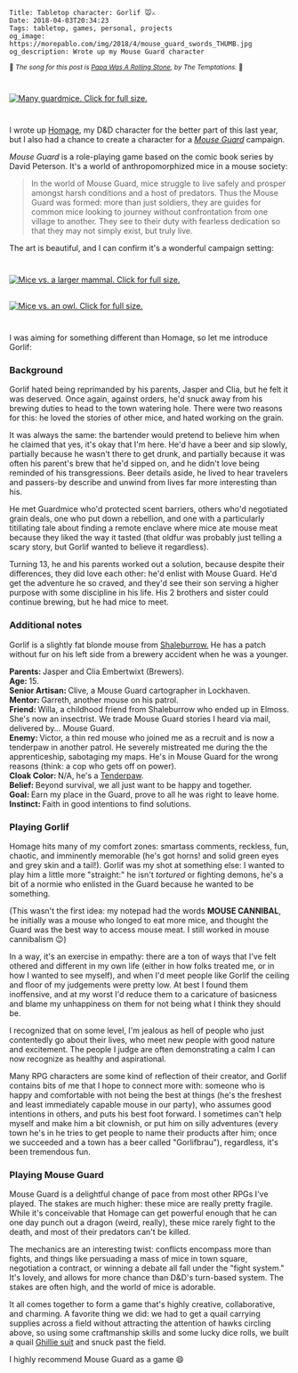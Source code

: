     Title: Tabletop character: Gorlif 🐭⚔️
    Date: 2018-04-03T20:34:23
    Tags: tabletop, games, personal, projects
    og_image: https://morepablo.com/img/2018/4/mouse_guard_swords_THUMB.jpg
    og_description: Wrote up my Mouse Guard character

<small>🎵 <em>The song for this post is <a href="https://www.youtube.com/watch?v=pJV2pWFyfn4">Papa Was A Rolling Stone</a>, by The Temptations.</em> 🎵</small>

<div class="caption-img-block" style="margin: 25px auto">
<a href="/img/2018/4/mouse_guard_swords.jpg" target="blank">
<img src="/img/2018/4/mouse_guard_swords_THUMB.jpg" alt="Many guardmice. Click for full size." style="margin: 15px auto;" />
</a>
</div>

I wrote up [Homage][1], my D&D character for the better part of this last year,
but I also had a chance to create a character for a _[Mouse Guard][2]_ campaign.

_Mouse Guard_ is a role-playing game based on the comic book series by David
Peterson. It's a world of anthropomorphized mice in a mouse society:

> In the world of Mouse Guard, mice struggle to live safely and prosper amongst
> harsh conditions and a host of predators. Thus the Mouse Guard was formed:
> more than just soldiers, they are guides for common mice looking to journey
> without confrontation from one village to another.  They see to their duty
> with fearless dedication so that they may not simply exist, but truly live.

The art is beautiful, and I can confirm it's a wonderful campaign setting:

<div class="caption-img-block" style="margin: 25px auto">
<a href="/img/2018/4/mouse_guard_wolf.jpg" target="blank">
<img src="/img/2018/4/mouse_guard_wolf_THUMB.jpg" alt="Mice vs. a larger mammal. Click for full size." style="margin: 15px auto;" />
</a>
<a href="/img/2018/4/mouse_guard_owl.jpg" target="blank">
<img src="/img/2018/4/mouse_guard_owl_THUMB.jpg" alt="Mice vs. an owl. Click for full size." style="margin: 15px auto;" />
</a>
</div>

I was aiming for something different than Homage, so let me introduce Gorlif:

### Background

Gorlif hated being reprimanded by his parents, Jasper and Clia, but he felt it
was deserved. Once again, against orders, he'd snuck away from his brewing
duties to head to the town watering hole. There were two reasons for this: he
loved the stories of other mice, and hated working on the grain.

It was always the same: the bartender would pretend to believe him when he
claimed that yes, it's okay that I'm here. He'd have a beer and sip slowly,
partially because he wasn't there to get drunk, and partially because it was
often his parent's brew that he'd sipped on, and he didn't love being reminded
of his transgressions. Beer details aside, he lived to hear travelers and
passers-by describe and unwind from lives far more interesting than his.

He met Guardmice who'd protected scent barriers, others who'd negotiated grain
deals, one who put down a rebellion, and one with a particularly titillating
tale about finding a remote enclave where mice ate mouse meat because they liked
the way it tasted (that oldfur was probably just telling a scary story, but
Gorlif wanted to believe it regardless).

Turning 13, he and his parents worked out a solution, because despite their
differences, they did love each other: he'd enlist with Mouse Guard. He'd get
the adventure he so craved, and they'd see their son serving a higher purpose
with some discipline in his life. His 2 brothers and sister could continue
brewing, but he had mice to meet.

### Additional notes

Gorlif is a slightly fat blonde mouse from [Shaleburrow.][3] He has a patch
without fur on his left side from a brewery accident when he was a younger.

<style>
#mouse-guard-styling dt {
  font-weight: bold;
  display: inline;
  margin: 0;
  text-indent: right;
}
#mouse-guard-styling dt::after {
  content: ": ";
}
#mouse-guard-styling div {
  margin: 0;
  padding: 0;
}
#mouse-guard-styling dd {
  display: inline;
  text-indent: left;
  margin: 5px 0 5px 0;
}
</style>

<dl id="mouse-guard-styling">

<div>
<dt>Parents</dt>
<dd>Jasper and Clia Embertwixt (Brewers).</dd>
</div>

<div>
<dt>Age</dt>
<dd>15.</dd>
</div>

<div>
<dt>Senior Artisan</dt>
<dd>Clive, a Mouse Guard cartographer in Lockhaven.</dd>
</div>

<div>
<dt>Mentor</dt>
<dd>Garreth, another mouse on his patrol.</dd>
</div>

<div>
<dt>Friend</dt>
<dd>Willa, a childhood friend from Shaleburrow who ended up in Elmoss. She's
now an insectrist. We trade Mouse Guard stories I heard via mail, delivered by…
Mouse Guard.</dd>
</div>

<div>
<dt>Enemy</dt>
<dd>Victor, a thin red mouse who joined me as a recruit and is now a
tenderpaw in another patrol. He severely mistreated me during the the
apprenticeship, sabotaging my maps. He's in Mouse Guard for the wrong reasons (think: a cop who gets off on power).</dd>
</div>

<div>
<dt>Cloak Color</dt>
<dd>N/A, he's a <a href="http://mouseguard.wikia.com/wiki/Mouse_Guard_(faction)#Ranks_of_the_Guard">Tenderpaw</a>.</dd>
</div>

<div>
<dt>Belief</dt>
<dd>Beyond survival, we all just want to be happy and together.</dd>
</div>

<div>
<dt>Goal</dt>
<dd>Earn my place in the Guard, prove to all he was right to leave home.</dd>
</div>

<div>
<dt>Instinct</dt>
<dd>Faith in good intentions to find solutions.</dd>
</div>
</dl>

### Playing Gorlif

Homage hits many of my comfort zones: smartass comments, reckless, fun, chaotic,
and imminently memorable (he's got horns! and solid green eyes and grey skin and
a tail!). Gorlif was my shot at something else: I wanted to play him a little
more "straight:" he isn't _tortured_ or fighting demons, he's a bit of a normie
who enlisted in the Guard because he wanted to be something.

(This wasn't the first idea: my notepad had the words **MOUSE CANNIBAL**, he
initially was a mouse who longed to eat more mice, and thought the Guard was the
best way to access mouse meat. I still worked in mouse cannibalism 😉)

In a way, it's an exercise in empathy: there are a ton of ways that I've felt
othered and different in my own life (either in how folks treated me, or in how
I wanted to see myself), and when I'd meet people like Gorlif the ceiling and
floor of my judgements were pretty low. At best I found them inoffensive, and
at my worst I'd reduce them to a caricature of basicness and blame my unhappiness
on them for not being what I think they should be.

I recognized that on some level, I'm jealous as hell of people who just
contentedly go about their lives, who meet new people with good nature and
excitement.  The people I judge are often demonstrating a calm I can now
recognize as healthy and aspirational.

Many RPG characters are some kind of reflection of their creator, and Gorlif
contains bits of me that I hope to connect more with: someone who is
happy and comfortable with not being the best at things (he's the freshest and
least immediately capable mouse in our party), who assumes good intentions in
others, and puts his best foot forward. I sometimes can't help myself and make
him a bit clownish, or put him on silly adventures (every town he's in he tries
to get people to name their products after him; once we succeeded and a town has
a beer called "Gorlifbrau"), regardless, it's been tremendous fun.

### Playing Mouse Guard

Mouse Guard is a delightful change of pace from most other RPGs I've played. The
stakes are much higher: these mice are really pretty fragile. While it's
conceivable that Homage can get powerful enough that he can one day punch out a
dragon (weird, really), these mice rarely fight to the death, and most of their
predators can't be killed.

The mechanics are an interesting twist: conflicts encompass more than fights,
and things like persuading a mass of mice in town square, negotiation a
contract, or winning a debate all fall under the "fight system." It's lovely,
and allows for more chance than D&D's turn-based system. The stakes are often high,
and the world of mice is adorable.

It all comes together to form a game that's highly creative, collaborative, and
charming. A favorite thing we did: we had to get a quail carrying supplies
across a field without attracting the attention of hawks circling above, so
using some craftmanship skills and some lucky dice rolls, we built a quail
[Ghillie suit][4] and snuck past the field.

I highly recommend Mouse Guard as a game 😄

   [1]: /2018/04/tabletop-character-homage.html
   [2]: http://www.mouseguard.net/
   [3]: https://fightfor.obsidianportal.com/wikis/shaleburrow
   [4]: https://en.wikipedia.org/wiki/Ghillie_suit
